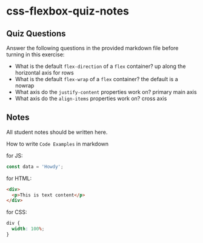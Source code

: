 # css-flexbox-quiz-notes

## Quiz Questions

Answer the following questions in the provided markdown file before turning in this exercise:

- What is the default `flex-direction` of a `flex` container?
  up along the horizontal axis for rows
- What is the default `flex-wrap` of a `flex` container?
  the default is a nowrap
- What axis do the `justify-content` properties work on?
  primary main axis
- What axis do the `align-items` properties work on?
  cross axis

## Notes

All student notes should be written here.

How to write `Code Examples` in markdown

for JS:

```javascript
const data = 'Howdy';
```

for HTML:

```html
<div>
  <p>This is text content</p>
</div>
```

for CSS:

```css
div {
  width: 100%;
}
```
